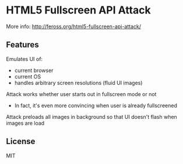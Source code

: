 # HTML5 Fullscreen API Attack

More info: http://feross.org/html5-fullscreen-api-attack/

## Features

Emulates UI of:
- current browser
- current OS
- handles arbitrary screen resolutions (fluid UI images)

Attack works whether user starts out in fullscreen mode or not
- In fact, it's even more convincing when user is already fullscreened

Attack preloads all images in background so that UI doesn't flash when images are load

## License

MIT
